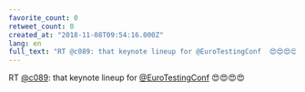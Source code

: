 ```yaml
---
favorite_count: 0
retweet_count: 0
created_at: "2018-11-08T09:54:16.000Z"
lang: en
full_text: "RT @c089: that keynote lineup for @EuroTestingConf  😍😍😍😍"
---
```


RT [@c089](https://twitter.com/c089): that keynote lineup for
[@EuroTestingConf](https://twitter.com/EuroTestingConf) 😍😍😍😍
